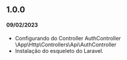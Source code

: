 ## 1.0.0
#### 09/02/2023

- Configurando do Controller AuthController \App\Http\Controllers\Api\AuthController
- Instalação do esqueleto do Laravel.
